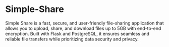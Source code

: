 # Simple-Share
Simple Share is a fast, secure, and user-friendly file-sharing application that allows you to upload, share, and download files up to 5GB with end-to-end encryption. Built with Flask and PostgreSQL, it ensures seamless and reliable file transfers while prioritizing data security and privacy.
